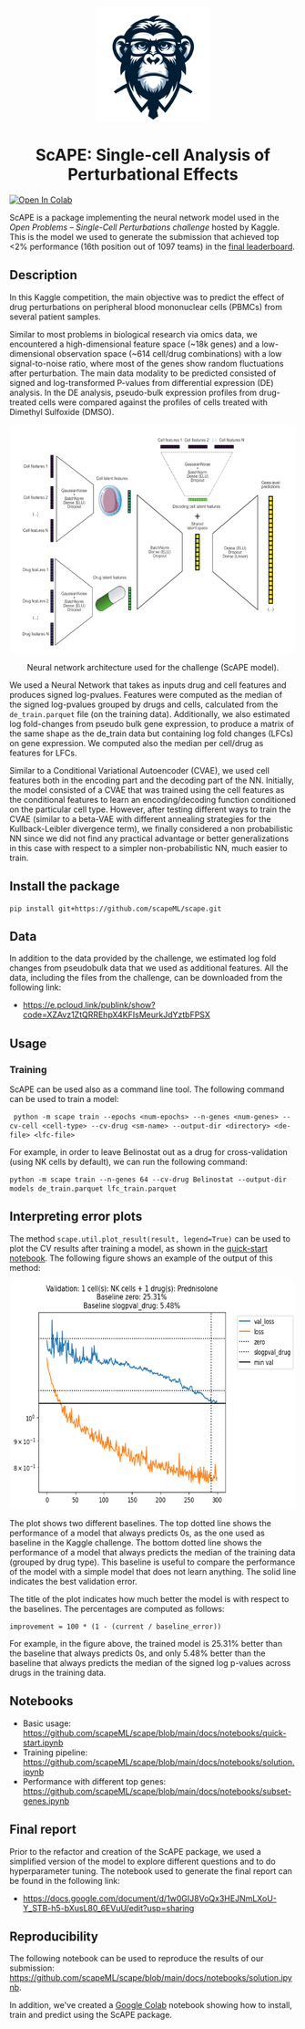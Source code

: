<p align="center">
<picture>
  <img alt="logo" src="docs/assets/logo.png" height="200">
</picture>
<h1 align="center" margin=0px>
ScAPE: Single-cell Analysis of Perturbational Effects
</h1>
</p>

[![Open In Colab](https://colab.research.google.com/assets/colab-badge.svg)](https://colab.research.google.com/drive/1-o_lT-ttoKS-nbozj2RQusGoi-vm0-XL?usp=sharing)


ScAPE is a package implementing the neural network model used in the _Open Problems – Single-Cell Perturbations challenge_ hosted by Kaggle. This is the model we used to generate the submission that achieved top <2% performance (16th position out of 1097 teams) in the [final leaderboard](https://www.kaggle.com/competitions/open-problems-single-cell-perturbations/leaderboard).

## Description

In this Kaggle competition, the main objective was to predict the effect of drug perturbations on peripheral blood mononuclear cells (PBMCs) from several patient samples.

Similar to most problems in biological research via omics data, we encountered a high-dimensional feature space (~18k genes) and a low-dimensional observation space (~614 cell/drug combinations) with a low signal-to-noise ratio, where most of the genes show random fluctuations after perturbation. The main data modality to be predicted consisted of signed and log-transformed P-values from differential expression (DE) analysis. In the DE analysis, pseudo-bulk expression profiles from drug-treated cells were compared against the profiles of cells treated with Dimethyl Sulfoxide (DMSO). 

<p align="center">
<picture>
  <img alt="description" src="docs/assets/nn-architecture.png" height="400">
</picture>
<p align="center" margin=0px>
Neural network architecture used for the challenge (ScAPE model).
</p>
</p>


We used a Neural Network that takes as inputs drug and cell features and produces signed log-pvalues. Features were computed as the median of the signed log-pvalues grouped by drugs and cells, calculated from the `de_train.parquet` file (on the training data). Additionally, we also estimated log fold-changes from pseudo bulk gene expression, to produce a matrix of the same shape as the de_train data but containing log fold changes (LFCs) on gene expression. We computed also the median per cell/drug as features for LFCs.

Similar to a Conditional Variational Autoencoder (CVAE), we used cell features both in the encoding part and the decoding part of the NN. Initially, the model consisted of a CVAE that was trained using the cell features as the conditional features to learn an encoding/decoding function conditioned on the particular cell type. However, after testing different ways to train the CVAE (similar to a beta-VAE with different annealing strategies for the Kullback-Leibler divergence term), we finally considered a non probabilistic NN since we did not find any practical advantage or better generalizations in this case with respect to a simpler non-probabilistic NN, much easier to train. 


## Install the package

```
pip install git+https://github.com/scapeML/scape.git
```

## Data

In addition to the data provided by the challenge, we estimated log fold changes from pseudobulk data that we used as additional features. All the data, including the files from the challenge, can be downloaded from the following link:

- https://e.pcloud.link/publink/show?code=XZAvz1ZtQRREhpX4KFIsMeurkJdYztbFPSX

## Usage


### Training

ScAPE can be used also as a command line tool. The following command can be used to train a model:

```
 python -m scape train --epochs <num-epochs> --n-genes <num-genes> --cv-cell <cell-type> --cv-drug <sm-name> --output-dir <directory> <de-file> <lfc-file>
```
For example, in order to leave Belinostat out as a drug for cross-validation (using NK cells by default), we can run the following command:
  
```
python -m scape train --n-genes 64 --cv-drug Belinostat --output-dir models de_train.parquet lfc_train.parquet
```


## Interpreting error plots

The method `scape.util.plot_result(result, legend=True)` can be used to plot the CV results after training a model, as shown in the [quick-start notebook](https://github.com/scapeML/scape/blob/main/docs/notebooks/quick-start.ipynb). The following figure shows an example of the output of this method:

<p align="center">
<picture>
  <img alt="prednisolone-cv-nk" src="docs/assets/example-nk-prednisolone.png" height="400">
</picture>
</p>


The plot shows two different baselines. The top dotted line shows the performance of a model that always predicts 0s, as the one used as baseline in the Kaggle challenge. The bottom dotted line shows the performance of a model that always predicts the median of the training data (grouped by drug type). This baseline is useful to compare the performance of the model with a simple model that does not learn anything. The solid line indicates the best validation error.

The title of the plot indicates how much better the model is with respect to the baselines. The percentages are computed as follows:

```
improvement = 100 * (1 - (current / baseline_error))
```

For example, in the figure above, the trained model is 25.31% better than the baseline that always predicts 0s, and only 5.48% better than the baseline that always predicts the median of the signed log p-values across drugs in the training data.

## Notebooks

- Basic usage: https://github.com/scapeML/scape/blob/main/docs/notebooks/quick-start.ipynb
- Training pipeline: https://github.com/scapeML/scape/blob/main/docs/notebooks/solution.ipynb
- Performance with different top genes: https://github.com/scapeML/scape/blob/main/docs/notebooks/subset-genes.ipynb

## Final report

Prior to the refactor and creation of the ScAPE package, we used a simplified version of the model to explore different questions and to do hyperparameter tuning. The notebook used to generate the final report can be found in the following link:

- https://docs.google.com/document/d/1w0GIJ8VoQx3HEJNmLXoU-Y_STB-h5-bXusL80_6EVuU/edit?usp=sharing



## Reproducibility

The following notebook can be used to reproduce the results of our submission: https://github.com/scapeML/scape/blob/main/docs/notebooks/solution.ipynb.

In addition, we've created a [Google Colab](https://colab.research.google.com/drive/1-o_lT-ttoKS-nbozj2RQusGoi-vm0-XL?usp=sharing) notebook showing how to install, train and predict using the ScAPE package.
